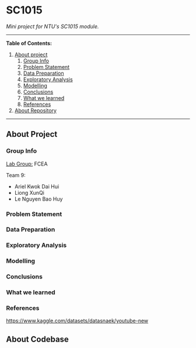 # SC1015

_Mini project for NTU's SC1015 module._

---

**Table of Contents:**

1. [About project](#about-project)
    1. [Group Info](#group-info)
    2. [Problem Statement](#problem-statement)
    3. [Data Preparation](#data-preparation)
    4. [Exploratory Analysis](#exploratory-analysis)
    5. [Modelling](#modelling)
    6. [Conclusions](#conclusions)
    7. [What we learned](#what-we-learned)
    8. [References](#references)
2. [About Repository](#about-codebase)

---

## About Project

### Group Info
<u>Lab Group:</u> FCEA

Team 9:

- Ariel Kwok Dai Hui
- Liong XunQi
- Le Nguyen Bao Huy

### Problem Statement

### Data Preparation

### Exploratory Analysis

### Modelling

### Conclusions

### What we learned

### References

https://www.kaggle.com/datasets/datasnaek/youtube-new

## About Codebase